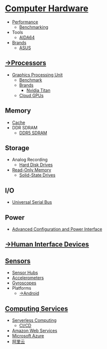 # [Computer Hardware](Computer%20Hardware.md)
- [Performance](Performance/README.md)
  - [Benchmarking](Performance/Benchmarking.md)
- Tools
  - [AIDA64](Tools/AIDA64.md)
- [Brands](Brands/README.md)
  - [ASUS](Brands/ASUS.md)

## [→Processors](https://github.com/Chaoses-Ib/FormalLanguages#processors)
- [Graphics Processing Unit](Processors/Graphics/README.md)
  - [Benchmark](Processors/Graphics/Benchmark.md)
  - [Brands](Processors/Graphics/Brands/README.md)
    - [Nvidia Titan](<Processors/Graphics/Brands/Nvidia Titan.md>)
  - [Cloud GPUs](Processors/Graphics/Cloud.md)

## Memory
- [Cache](Memory/Cache.md)
- DDR SDRAM
  - [DDR5 SDRAM](Memory/DDR%20SDRAM/DDR5%20SDRAM.md)

## Storage
- Analog Recording
  - [Hard Disk Drives](Storage/Analog%20Recording/HDD/README.md)
- [Read-Only Memory](Storage/ROM/README.md)
  - [Solid-State Drives](Storage/ROM/SSD/README.md)

## I/O
- [Universal Serial Bus](IO/USB/README.md)

## Power
- [Advanced Configuration and Power Interface](Power/ACPI.md)

## [→Human Interface Devices](https://github.com/Chaoses-Ib/PersonalComputing#human-interface-devices)

## [Sensors](Sensors/README.md)
- [Sensor Hubs](Sensors/Sensor%20Hubs.md)
- [Accelerometers](Sensors/Accelerometers.md)
- [Gyroscopes](Sensors/Gyroscopes.md)
- Platforms
  - [→Android](https://github.com/Chaoses-Ib/Linux/blob/main/Distributions/Android/Sensors/README.md)

## [Computing Services](Services/README.md)
- [Serverless Computing](Services/Serverless/README.md)
  - [CI/CD](Services/Serverless/CICD/README.md)
- [Amazon Web Services](Services/AWS/README.md)
- [Microsoft Azure](Services/Azure/README.md)
- [阿里云](Services/阿里云/README.md)
